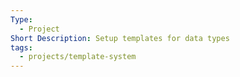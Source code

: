 ```yaml
---
Type:
  - Project
Short Description: Setup templates for data types
tags:
  - projects/template-system
---
```

